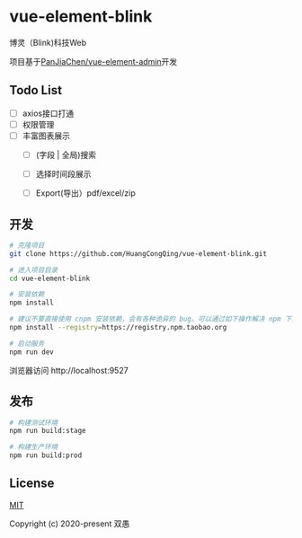 # vue-element-blink
博灵（Blink)科技Web

项目基于[PanJiaChen/vue-element-admin](https://github.com/PanJiaChen/vue-element-admin)开发

## Todo List

* [ ] axios接口打通
* [ ] 权限管理
* [ ] 丰富图表展示
    * [ ] (字段 | 全局)搜索 
    * [ ] 选择时间段展示
    * [ ] Export(导出）pdf/excel/zip




## 开发

```bash
# 克隆项目
git clone https://github.com/HuangCongQing/vue-element-blink.git

# 进入项目目录
cd vue-element-blink

# 安装依赖
npm install

# 建议不要直接使用 cnpm 安装依赖，会有各种诡异的 bug。可以通过如下操作解决 npm 下载速度慢的问题
npm install --registry=https://registry.npm.taobao.org

# 启动服务
npm run dev
```

浏览器访问 http://localhost:9527

## 发布

```bash
# 构建测试环境
npm run build:stage

# 构建生产环境
npm run build:prod
```


## License

[MIT](https://github.com/HuangCongQing/vue-element-blink/blob/master/LICENSE)

Copyright (c) 2020-present 双愚
